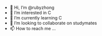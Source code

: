 - 👋 Hi, I’m @rubyzhong
- 👀 I’m interested in C
- 🌱 I’m currently learning C
- 💞️ I’m looking to collaborate on studymates
- 📫 How to reach me ...

<!---
rubyzhong/rubyzhong is a ✨ special ✨ repository because its `README.md` (this file) appears on your GitHub profile.
You can click the Preview link to take a look at your changes.
--->
